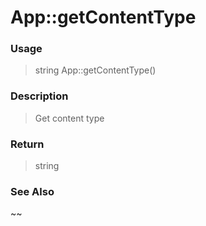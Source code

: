 
# App::getContentType 

### Usage

> string App::getContentType()

### Description

> Get content type



### Return
> string 
### See Also

~~


